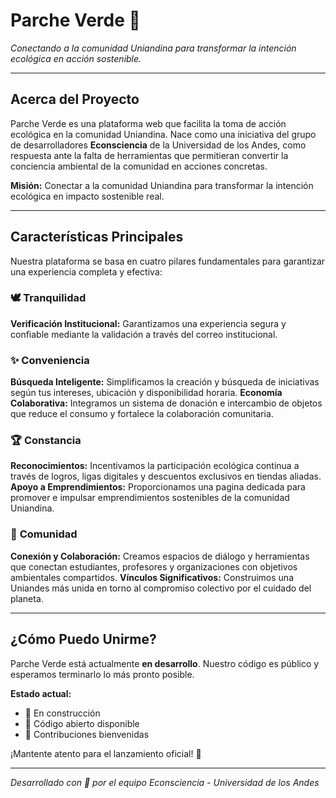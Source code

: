 # Parche Verde 🌿
*Conectando a la comunidad Uniandina para transformar la intención ecológica en acción sostenible.*

---

## **Acerca del Proyecto**

Parche Verde es una plataforma web que facilita la toma de acción ecológica en la comunidad Uniandina. Nace como una iniciativa del grupo de desarrolladores **Econsciencia** de la Universidad de los Andes, como respuesta ante la falta de herramientas que permitieran convertir la conciencia ambiental de la comunidad en acciones concretas.

**Misión:** Conectar a la comunidad Uniandina para transformar la intención ecológica en impacto sostenible real.

---

## **Características Principales**

Nuestra plataforma se basa en cuatro pilares fundamentales para garantizar una experiencia completa y efectiva:

### 🕊️ **Tranquilidad**
**Verificación Institucional:** Garantizamos una experiencia segura y confiable mediante la validación a través del correo institucional.

### ✨ **Conveniencia**
**Búsqueda Inteligente:** Simplificamos la creación y búsqueda de iniciativas según tus intereses, ubicación y disponibilidad horaria.
**Economía Colaborativa:** Integramos un sistema de donación e intercambio de objetos que reduce el consumo y fortalece la colaboración comunitaria.

### 🏆 **Constancia**
**Reconocimientos:** Incentivamos la participación ecológica continua a través de logros, ligas digitales y descuentos exclusivos en tiendas aliadas.
**Apoyo a Emprendimientos:** Proporcionamos una pagina dedicada para promover e impulsar emprendimientos sostenibles de la comunidad Uniandina.

### 👥 **Comunidad**
**Conexión y Colaboración:** Creamos espacios de diálogo y herramientas que conectan estudiantes, profesores y organizaciones con objetivos ambientales compartidos.
**Vínculos Significativos:** Construimos una Uniandes más unida en torno al compromiso colectivo por el cuidado del planeta.

---

## **¿Cómo Puedo Unirme?**

Parche Verde está actualmente **en desarrollo**. Nuestro código es público y esperamos terminarlo lo más pronto posible.

**Estado actual:**
- 🚧 En construcción
- 📖 Código abierto disponible
- 🤝 Contribuciones bienvenidas

¡Mantente atento para el lanzamiento oficial! 🌱

---

*Desarrollado con 💚 por el equipo Econsciencia - Universidad de los Andes*
